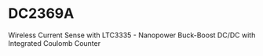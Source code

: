 # DC2369A
Wireless Current Sense with LTC3335 - Nanopower Buck-Boost DC/DC with Integrated Coulomb Counter
